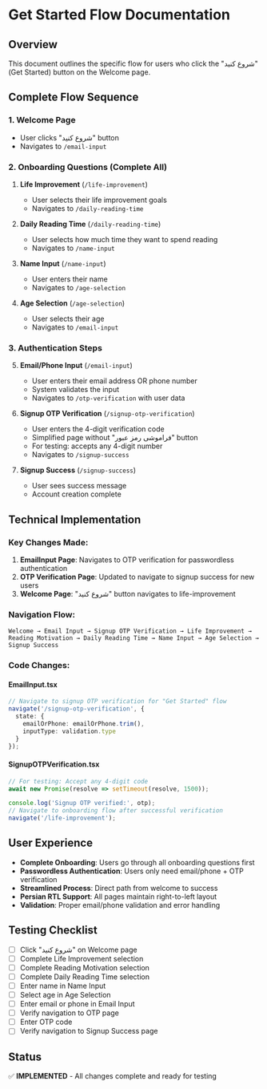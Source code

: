 # Get Started Flow Documentation

## Overview
This document outlines the specific flow for users who click the "شروع کنید" (Get Started) button on the Welcome page.

## Complete Flow Sequence

### 1. Welcome Page
- User clicks "شروع کنید" button
- Navigates to `/email-input`

### 2. Onboarding Questions (Complete All)
1. **Life Improvement** (`/life-improvement`)
   - User selects their life improvement goals
   - Navigates to `/daily-reading-time`

2. **Daily Reading Time** (`/daily-reading-time`)
   - User selects how much time they want to spend reading
   - Navigates to `/name-input`

3. **Name Input** (`/name-input`)
   - User enters their name
   - Navigates to `/age-selection`

4. **Age Selection** (`/age-selection`)
   - User selects their age
   - Navigates to `/email-input`

### 3. Authentication Steps
5. **Email/Phone Input** (`/email-input`)
   - User enters their email address OR phone number
   - System validates the input
   - Navigates to `/otp-verification` with user data

6. **Signup OTP Verification** (`/signup-otp-verification`)
   - User enters the 4-digit verification code
   - Simplified page without "فراموشی رمز عبور" button
   - For testing: accepts any 4-digit number
   - Navigates to `/signup-success`

7. **Signup Success** (`/signup-success`)
   - User sees success message
   - Account creation complete

## Technical Implementation

### Key Changes Made:
1. **EmailInput Page**: Navigates to OTP verification for passwordless authentication
2. **OTP Verification Page**: Updated to navigate to signup success for new users
3. **Welcome Page**: "شروع کنید" button navigates to life-improvement

### Navigation Flow:
```
Welcome → Email Input → Signup OTP Verification → Life Improvement →
Reading Motivation → Daily Reading Time → Name Input → Age Selection → Signup Success
```

### Code Changes:

#### EmailInput.tsx
```typescript
// Navigate to signup OTP verification for "Get Started" flow
navigate('/signup-otp-verification', {
  state: {
    emailOrPhone: emailOrPhone.trim(),
    inputType: validation.type
  }
});
```

#### SignupOTPVerification.tsx
```typescript
// For testing: Accept any 4-digit code
await new Promise(resolve => setTimeout(resolve, 1500));

console.log('Signup OTP verified:', otp);
// Navigate to onboarding flow after successful verification
navigate('/life-improvement');
```

## User Experience
- **Complete Onboarding**: Users go through all onboarding questions first
- **Passwordless Authentication**: Users only need email/phone + OTP verification
- **Streamlined Process**: Direct path from welcome to success
- **Persian RTL Support**: All pages maintain right-to-left layout
- **Validation**: Proper email/phone validation and error handling

## Testing Checklist
- [ ] Click "شروع کنید" on Welcome page
- [ ] Complete Life Improvement selection
- [ ] Complete Reading Motivation selection  
- [ ] Complete Daily Reading Time selection
- [ ] Enter name in Name Input
- [ ] Select age in Age Selection
- [ ] Enter email or phone in Email Input
- [ ] Verify navigation to OTP page
- [ ] Enter OTP code
- [ ] Verify navigation to Signup Success page

## Status
✅ **IMPLEMENTED** - All changes complete and ready for testing
